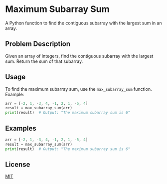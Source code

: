 # Maximum Subarray Sum

A Python function to find the contiguous subarray with the largest sum in an array.

## Problem Description

Given an array of integers, find the contiguous subarray with the largest sum. Return the sum of that subarray.

## Usage

To find the maximum subarray sum, use the `max_subarray_sum` function. Example:

```python
arr = [-2, 1, -3, 4, -1, 2, 1, -5, 4]
result = max_subarray_sum(arr)
print(result)  # Output: "The maximum subarray sum is 6"

```
## Examples
```python
arr = [-2, 1, -3, 4, -1, 2, 1, -5, 4]
result = max_subarray_sum(arr)
print(result)  # Output: "The maximum subarray sum is 6"
```

## License
[MIT](https://choosealicense.com/licenses/mit/)
